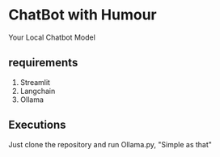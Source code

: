# ChatBot with Humour
Your Local Chatbot Model

## requirements 
1. Streamlit
2. Langchain
3. Ollama


## Executions 
Just clone the repository and run Ollama.py, "Simple as that"
